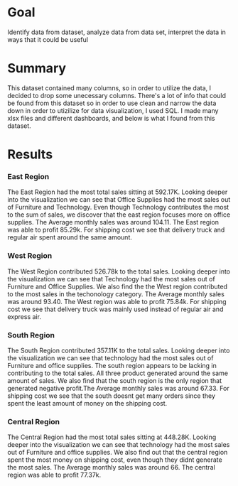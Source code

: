 # Goal
Identify data from dataset, analyze data from data set, interpret the data in ways that it could be useful

# Summary
This dataset contained many columns, so in order to utilize the data, I decided to drop some unecessary columns. There's a lot of info that could be found from this dataset so in order to use clean and narrow the data down in order to utizilize for data visualization, I used SQL.
I made many xlsx files and different dashboards, and below is what I found from this dataset.

# Results
### East Region
The East Region had the most total sales sitting at 592.17K. Looking deeper into the visualization we can see that Office Supplies had the most sales out of Furniture and Technology. Even though Technology contributes the most to the sum of sales, we discover that the east region focuses more on office supplies. The Average monthly sales was around 104.11. The East region was able to profit 85.29k. For shipping cost we see that delivery truck and regular air spent around the same amount.  

### West Region
The West Region contributed 526.78k to the total sales. Looking deeper into the visualization we can see that Technology had the most sales out of Furniture and Office Supplies. We also find the the West region contributed to the most sales in the techonology category. The Average monthly sales was around 93.40. The West region was able to profit 75.84k. For shipping cost we see that delivery truck was mainly used instead of regular air and express air.

### South Region
The South Region contributed 357.11K to the total sales. Looking deeper into the visualization we can see that technology had the most sales out of Furniture and office supplies. The south region appears to be lacking in contributing to the total sales. All three product generated around the same amount of sales. We also find that the south region is the only region that generated negative profit.The Average monthly sales was around 67.33. For shipping cost we see that the south doesnt get many orders since they spent the least amount of money on the shipping cost.

### Central Region
The Central Region had the most total sales sitting at 448.28K. Looking deeper into the visualization we can see that technology had the most sales out of Furniture and office supplies. We also find out that the central region spent the most money on shipping cost, even though they didnt generate the most sales. The Average monthly sales was around 66. The central region was able to profit 77.37k. 

